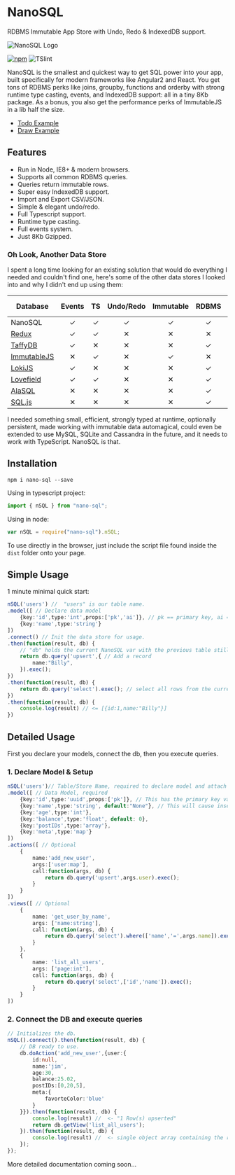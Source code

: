 # NanoSQL
RDBMS Immutable App Store with Undo, Redo & IndexedDB support.

![NanoSQL Logo](https://raw.githubusercontent.com/ClickSimply/Nano-SQL/master/logo.png)

[![npm](https://img.shields.io/npm/l/express.svg?style=flat-square)](https://github.com/ClickSimply/nano-sql/blob/master/LICENSE)
![TSlint](https://img.shields.io/badge/tslint-passing-green.svg?style=flat-square)

NanoSQL is the smallest and quickest way to get SQL power into your app, built specifically for modern frameworks like Angular2 and React. You get tons of RDBMS perks like joins, groupby, functions and orderby with strong runtime type casting, events, and IndexedDB support: all in a tiny 8Kb package.   As a bonus, you also get the performance perks of ImmutableJS in a lib half the size.

* [Todo Example](https://nano-sql.com/react-todo/)
* [Draw Example](https://nano-sql.com/react-draw/)

## Features

- Run in Node, IE8+ & modern browsers.
- Supports all common RDBMS queries.
- Queries return immutable rows.
- Super easy IndexedDB support.
- Import and Export CSV/JSON.
- Simple & elegant undo/redo.
- Full Typescript support.
- Runtime type casting.
- Full events system.
- Just 8Kb Gzipped.

### Oh Look, Another Data Store

I spent a long time looking for an existing solution that would do everything I needed and couldn't find one, here's some of the other data stores I looked into and why I didn't end up using them:

| Database                                                 | Events | TS | Undo/Redo | Immutable | RDBMS | IndexedDB | NodeJS | Data Models | Extend Backend | Size (KB) |
|----------------------------------------------------------|:------:|:--:|:---------:|:---------:|:-----:|:---------:|:------:|:-------------:|:--------------:|:----------:|
| NanoSQL                                                  | ✓      | ✓   | ✓         | ✓         | ✓     | ✓         | ✓      | ✓         | ✓             | 8         |
| [Redux](https://github.com/reactjs/redux)                | ✓      | ✓   | ✕         | ✕        | ✕     | ✕         | ✓      | ✕         | ✕              | 2         |
| [TaffyDB](https://github.com/typicaljoe/taffydb)         | ✓      | ✕   | ✕        | ✕         | ✓     | ✕         | ✓      | ✕         | ✕              | 5        |
| [ImmutableJS](https://github.com/facebook/immutable-js/) | ✕      | ✓   | ✕        | ✓         | ✕     | ✕         | ✓      | ✕         | ✕              | 16        |
| [LokiJS](https://github.com/techfort/LokiJS)             | ✓      | ✕   | ✕        | ✕         | ✓     | ✓         | ✓      | ✕         | ✓              | 19        |
| [Lovefield](https://github.com/google/lovefield)         | ✓      | ✓   | ✕        | ✕         | ✓     | ✓         | ✕      | ✓         | ✕              | 40        |
| [AlaSQL](https://github.com/agershun/alasql)             | ✕      | ✕   | ✕        | ✕         | ✓     | ✓         | ✓      | ✓         | ✓              | 88        |
| [SQL.js](https://github.com/kripken/sql.js/)             | ✕      | ✕   | ✕        | ✕         | ✓     | ✕         | ✓      | ✓         | ✕              | 500       |

I needed something small, efficient, strongly typed at runtime, optionally persistent, made working with immutable data automagical, could even be extended to use MySQL, SQLite and Cassandra in the future, and it needs to work with TypeScript.  NanoSQL is that.  

## Installation

`npm i nano-sql --save`

Using in typescript project:

```ts
import { nSQL } from "nano-sql";
```

Using in node:

```js
var nSQL = require("nano-sql").nSQL;

```

To use directly in the browser, just include the script file found inside the `dist` folder onto your page.

## Simple Usage

1 minute minimal quick start:

```ts
nSQL('users') //  "users" is our table name.
.model([ // Declare data model
    {key:'id',type:'int',props:['pk','ai']}, // pk == primary key, ai == auto incriment
    {key:'name',type:'string'}
])
.connect() // Init the data store for usage.
.then(function(result, db) {
    // "db" holds the current NanoSQL var with the previous table still selected.
    return db.query('upsert',{ // Add a record
        name:"Billy",
    }).exec();
})
.then(function(result, db) {
    return db.query('select').exec(); // select all rows from the current active table
})
.then(function(result, db) {
    console.log(result) // <= [{id:1,name:"Billy"}]
})

```


## Detailed Usage
First you declare your models, connect the db, then you execute queries.

### 1. Declare Model & Setup

```ts
nSQL('users')// Table/Store Name, required to declare model and attach it to this store.
.model([ // Data Model, required
    {key:'id',type:'uuid',props:['pk']}, // This has the primary key value
    {key:'name',type:'string', default:"None"}, // This will cause inserts to always use "None" if no value is provided.
    {key:'age',type:'int'},
    {key:'balance',type:'float', default: 0},
    {key:'postIDs',type:'array'},
    {key:'meta',type:'map'}
])
.actions([ // Optional
    {
        name:'add_new_user',
        args:['user:map'],
        call:function(args, db) {
            return db.query('upsert',args.user).exec();
        }
    }
])
.views([ // Optional
    {
        name: 'get_user_by_name',
        args: ['name:string'],
        call: function(args, db) {
            return db.query('select').where(['name','=',args.name]).exec();
        }
    },
    {
        name: 'list_all_users',
        args: ['page:int'],
        call: function(args, db) {
            return db.query('select',['id','name']).exec();
        }
    }                       
])

```

### 2. Connect the DB and execute queries

```ts
// Initializes the db.
nSQL().connect().then(function(result, db) {
    // DB ready to use.
    db.doAction('add_new_user',{user:{
        id:null,
        name:'jim',
        age:30,
        balance:25.02,
        postIDs:[0,20,5],
        meta:{
            favorteColor:'blue'
        }
    }}).then(function(result, db) {
        console.log(result) //  <- "1 Row(s) upserted"
        return db.getView('list_all_users');
    }).then(function(result, db) {
        console.log(result) //  <- single object array containing the row we inserted.
    });
});

```
More detailed documentation coming soon...